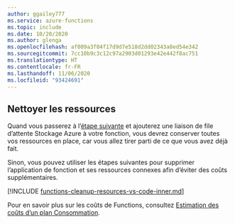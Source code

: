 ```yaml
---
author: ggailey777
ms.service: azure-functions
ms.topic: include
ms.date: 10/20/2020
ms.author: glenga
ms.openlocfilehash: af009a3f04f17d9d7e518d2dd02343a8ed54e342
ms.sourcegitcommit: 7cc10b9c3c12c97a2903d01293e42e442f8ac751
ms.translationtype: HT
ms.contentlocale: fr-FR
ms.lasthandoff: 11/06/2020
ms.locfileid: "93424691"
---
```

## <a name="clean-up-resources"></a>Nettoyer les ressources

Quand vous passerez à l’[étape suivante](#next-steps) et ajouterez une liaison de file d’attente Stockage Azure à votre fonction, vous devrez conserver toutes vos ressources en place, car vous allez tirer parti de ce que vous avez déjà fait.

Sinon, vous pouvez utiliser les étapes suivantes pour supprimer l’application de fonction et ses ressources connexes afin d’éviter des coûts supplémentaires.

[!INCLUDE [functions-cleanup-resources-vs-code-inner.md](functions-cleanup-resources-vs-code-inner.md)]

Pour en savoir plus sur les coûts de Functions, consultez [Estimation des coûts d’un plan Consommation](../articles/azure-functions/functions-consumption-costs.md).